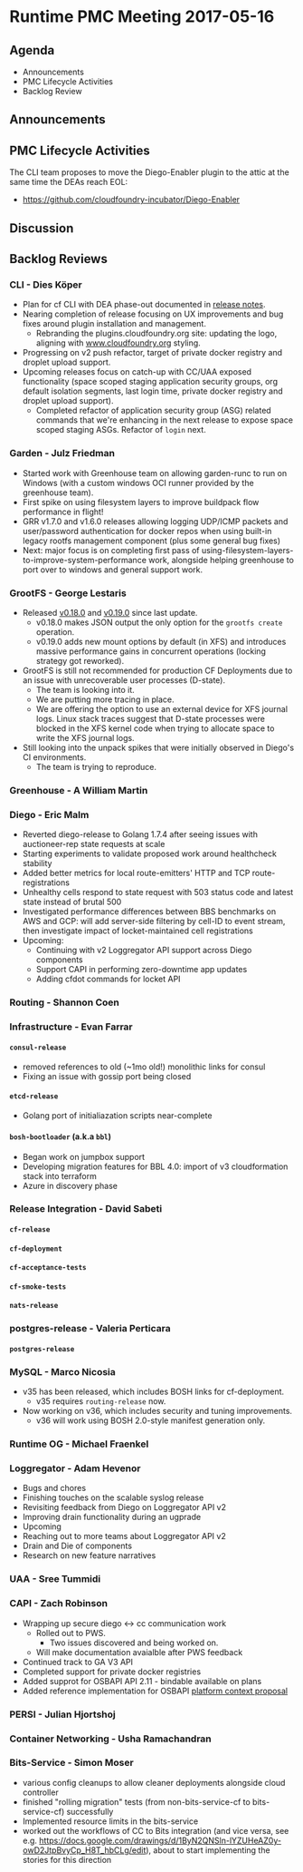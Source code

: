 # Runtime PMC Meeting 2017-05-16

## Agenda

* Announcements
* PMC Lifecycle Activities
* Backlog Review

## Announcements


## PMC Lifecycle Activities
The CLI team proposes to move the Diego-Enabler plugin to the attic at the same time the DEAs reach EOL:
- https://github.com/cloudfoundry-incubator/Diego-Enabler

## Discussion


## Backlog Reviews

### CLI - Dies Köper
- Plan for cf CLI with DEA phase-out documented in [release notes](https://www.pivotaltracker.com/story/show/140879877).
- Nearing completion of release focusing on UX improvements and bug fixes around plugin installation and management.
  - Rebranding the plugins.cloudfoundry.org site: updating the logo, aligning with www.cloudfoundry.org styling.
- Progressing on v2 push refactor, target of private docker registry and droplet upload support.
- Upcoming releases focus on catch-up with CC/UAA exposed functionality (space scoped staging application security groups, org default isolation segments, last login time, private docker registry and droplet upload support).
  - Completed refactor of application security group (ASG) related commands that we're enhancing in the next release to expose space scoped staging ASGs. Refactor of `login` next.

### Garden - Julz Friedman

- Started work with Greenhouse team on allowing garden-runc to run on Windows (with a custom windows OCI runner provided by the greenhouse team). 
- First spike on using filesystem layers to improve buildpack flow performance in flight!
- GRR v1.7.0 and v1.6.0 releases allowing logging UDP/ICMP packets and user/password authentication for docker repos when using built-in legacy rootfs management component (plus some general bug fixes)
- Next: major focus is on completing first pass of using-filesystem-layers-to-improve-system-performance work, alongside helping greenhouse to port over to windows and general support work.

### GrootFS - George Lestaris

- Released [v0.18.0](https://github.com/cloudfoundry/grootfs-release/releases/tag/v0.18.0) and [v0.19.0](https://github.com/cloudfoundry/grootfs-release/releases/tag/v0.19.0) since last update.
  - v0.18.0 makes JSON output the only option for the `grootfs create` operation.
  - v0.19.0 adds new mount options by default (in XFS) and introduces massive performance gains in concurrent operations (locking strategy got reworked).
- GrootFS is still not recommended for production CF Deployments due to an issue with unrecoverable user processes (D-state).
  - The team is looking into it.
  - We are putting more tracing in place.
  - We are offering the option to use an external device for XFS journal logs. Linux stack traces suggest that D-state processes were blocked in the XFS kernel code when trying to allocate space to write the XFS journal logs.
- Still looking into the unpack spikes that were initially observed in Diego's CI environments.
  - The team is trying to reproduce.

### Greenhouse - A William Martin


### Diego - Eric Malm

- Reverted diego-release to Golang 1.7.4 after seeing issues with auctioneer-rep state requests at scale
- Starting experiments to validate proposed work around healthcheck stability
- Added better metrics for local route-emitters' HTTP and TCP route-registrations
- Unhealthy cells respond to state request with 503 status code and latest state instead of brutal 500
- Investigated performance differences between BBS benchmarks on AWS and GCP: will add server-side filtering by cell-ID to event stream, then investigate impact of locket-maintained cell registrations
- Upcoming:
  - Continuing with v2 Loggregator API support across Diego components
  - Support CAPI in performing zero-downtime app updates
  - Adding cfdot commands for locket API


### Routing - Shannon Coen


### Infrastructure - Evan Farrar

#### `consul-release`
- removed references to old (~1mo old!) monolithic links for consul
- Fixing an issue with gossip port being closed

#### `etcd-release`
- Golang port of initialiazation scripts near-complete

#### `bosh-bootloader` (a.k.a `bbl`)
- Began work on jumpbox support
- Developing migration features for BBL 4.0: import of v3 cloudformation stack into terraform
- Azure in discovery phase

### Release Integration - David Sabeti

#### `cf-release`

#### `cf-deployment`

#### `cf-acceptance-tests`

#### `cf-smoke-tests`

#### `nats-release`

### postgres-release - Valeria Perticara

#### `postgres-release`

### MySQL - Marco Nicosia
- v35 has been released, which includes BOSH links for cf-deployment.
  - v35 requires `routing-release` now.
- Now working on v36, which includes security and tuning improvements.
  - v36 will work using BOSH 2.0-style manifest generation only.

### Runtime OG - Michael Fraenkel

### Loggregator - Adam Hevenor
- Bugs and chores
- Finishing touches on the scalable syslog release
- Revisiting feedback from Diego on Loggregator API v2
- Improving drain functionality during an ugprade
- Upcoming
 - Reaching out to more teams about Loggregator API v2
 - Drain and Die of components
 - Research on new feature narratives

### UAA - Sree Tummidi

### CAPI - Zach Robinson

- Wrapping up secure diego <-> cc communication work
  - Rolled out to PWS.
    - Two issues discovered and being worked on.
  - Will make documentation avaialble after PWS feedback
- Continued track to GA V3 API
- Completed support for private docker registries
- Added supprot for OSBAPI API 2.11 - bindable available on plans
- Added reference implementation for OSBAPI [platform context proposal](https://github.com/duglin/servicebroker/blob/CFisms/spec.md)

### PERSI - Julian Hjortshoj

### Container Networking - Usha Ramachandran

### Bits-Service - Simon Moser

- various config cleanups to allow cleaner deployments alongside cloud controller 
- finished "rolling migration" tests (from non-bits-service-cf to bits-service-cf) successfully 
- Implemented resource limits in the bits-service 
- worked out the workflows of CC to Bits integration (and vice versa, see e.g. https://docs.google.com/drawings/d/1ByN2QNSln-lYZUHeAZ0y-owD2JtpBvyCp_H8T_hbCLg/edit), about to start implementing the stories for this direction 
